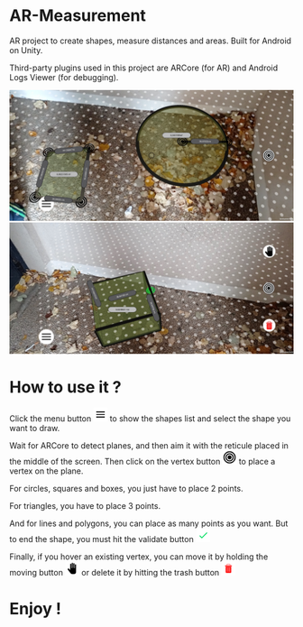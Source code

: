 # AR-Measurement
AR project to create shapes, measure distances and areas. Built for Android on Unity.

Third-party plugins used in this project are ARCore (for AR) and Android Logs Viewer (for debugging).



![alt text](https://github.com/LucasSecret/AR-Measurement/blob/master/Assets/Images/1636709612801.jpg)
![alt text](https://github.com/LucasSecret/AR-Measurement/blob/master/Assets/Images/1636709612834.jpg)


# How to use it ?

Click the menu button <img src="https://github.com/LucasSecret/AR-Measurement/blob/master/Assets/Images/icons8-menu-48.png" width="25" height="25"> to show the shapes list and select the shape you want to draw.

Wait for ARCore to detect planes, and then aim it with the reticule placed in the middle of the screen. Then click on the vertex button    <img src="https://github.com/LucasSecret/AR-Measurement/blob/master/Assets/Images/favpng_bullseye-shooting-target-font-awesome-clip-art.png" width="25" height="25">    to place a vertex on the plane. 

For circles, squares and boxes, you just have to place 2 points.

For triangles, you have to place 3 points.

And for lines and polygons, you can place as many points as you want. But to end the shape, you must hit the validate button      <img src="https://github.com/LucasSecret/AR-Measurement/blob/master/Assets/Images/icons8-checkmark-96.png" width="25" height="25">

Finally, if you hover an existing vertex, you can move it by holding the moving button   <img src="https://github.com/LucasSecret/AR-Measurement/blob/master/Assets/Images/icons8-hand-50.png" width="25" height="25">  or delete it by hitting the trash button     <img src="https://github.com/LucasSecret/AR-Measurement/blob/master/Assets/Images/icons8-delete-64.png" width="25" height="25">



# Enjoy !

